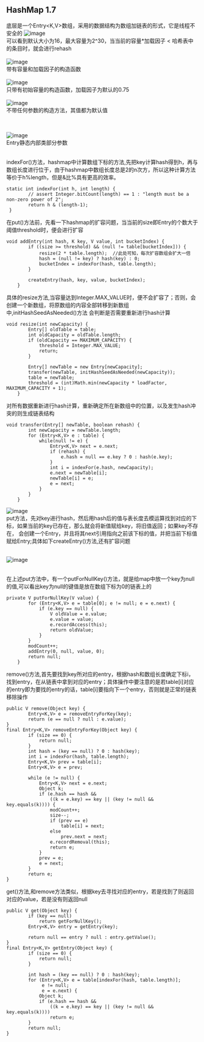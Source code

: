 HashMap 1.7
---
底层是一个Entry<K,V>数组，采用的数据结构为数组加链表的形式，它是线程不安全的
![image](https://github.com/wangda7/77/blob/master/picture/6.png)<br>
可以看到默认大小为16，最大容量为2^30，当当前的容量*加载因子 < 哈希表中的条目时，就会进行rehash<br>
<br>
![image](https://github.com/wangda7/77/blob/master/picture/7.png)<br>
带有容量和加载因子的构造函数<br><br>
![image](https://github.com/wangda7/77/blob/master/picture/8.png)<br>
只带有初始容量的构造函数，加载因子为默认的0.75<br><br>
![image](https://github.com/wangda7/77/blob/master/picture/9.png)<br>
不带任何参数的构造方法，其值都为默认值<br><br><br>


![image](https://github.com/wangda7/77/blob/master/picture/10.png)<br>
Entry静态内部类部分参数<br><br>


indexFor()方法，hashmap中计算数组下标的方法,先把key计算hash得到h，再与数组长度进行位于，由于hashmap中数组长度总是2的n次方，所以这种计算方法
等价于h%length，但是&比%具有更高的效率。
```
static int indexFor(int h, int length) {
        // assert Integer.bitCount(length) == 1 : "length must be a non-zero power of 2";
        return h & (length-1);
 }
 ```

在put()方法前，先看一下hashmap的扩容问题，当当前的size即Entry的个数大于阈值threshold时，便会进行扩容
```
void addEntry(int hash, K key, V value, int bucketIndex) {
        if ((size >= threshold) && (null != table[bucketIndex])) {
            resize(2 * table.length);  //此处可知，每次扩容数组会扩大一倍
            hash = (null != key) ? hash(key) : 0;
            bucketIndex = indexFor(hash, table.length);
        }

        createEntry(hash, key, value, bucketIndex);
    }
```
具体的resize方法,当容量达到Integer.MAX_VALUE时，便不会扩容了；否则，会创建一个新数组，将原数组的内容全部转移到新数组中,initHashSeedAsNeeded()方法
会判断是否需要重新进行hash计算
```
void resize(int newCapacity) {
        Entry[] oldTable = table;
        int oldCapacity = oldTable.length;
        if (oldCapacity == MAXIMUM_CAPACITY) {
            threshold = Integer.MAX_VALUE;
            return;
        }

        Entry[] newTable = new Entry[newCapacity];
        transfer(newTable, initHashSeedAsNeeded(newCapacity));
        table = newTable;
        threshold = (int)Math.min(newCapacity * loadFactor, MAXIMUM_CAPACITY + 1);
    }
```
对所有数据重新进行hash计算，重新确定所在新数组中的位置，以及发生hash冲突的则生成链表结构

```
void transfer(Entry[] newTable, boolean rehash) {
        int newCapacity = newTable.length;
        for (Entry<K,V> e : table) {
            while(null != e) {
                Entry<K,V> next = e.next;
                if (rehash) {
                    e.hash = null == e.key ? 0 : hash(e.key);
                }
                int i = indexFor(e.hash, newCapacity);
                e.next = newTable[i];
                newTable[i] = e;
                e = next;
            }
        }
    }
 ```
![image](https://github.com/wangda7/77/blob/master/picture/11.png)<br>
put方法，先对key进行hash，然后用hash后的值与表长度去模运算找到对应的下标，如果当前的key已存在，那么就会将新值赋给key，将旧值返回；如果key不存在，
会创建一个Entry，并且将其next引用指向之前该下标的值，并把当前下标值赋给Entry;具体如下createEntry()方法,还有扩容问题<br><br>

![image](https://github.com/wangda7/77/blob/master/picture/12.png)<br><br>

在上述put方法中，有一个putForNullKey()方法，就是给map中放一个key为null的值,可以看出key为null的键值是放在数组下标为0的链表上的
```
private V putForNullKey(V value) {
        for (Entry<K,V> e = table[0]; e != null; e = e.next) {
            if (e.key == null) {
                V oldValue = e.value;
                e.value = value;
                e.recordAccess(this);
                return oldValue;
            }
        }
        modCount++;
        addEntry(0, null, value, 0);
        return null;
    }
```

remove()方法,首先要找到key所对应的entry，根据hash和数组长度确定下标i，找到entry，在从链表中拿到对应的entry；具体操作中要注意的是若table[i]对应
的entry即为要找的entry的话，table[i]要指向下一个entry，否则就是正常的链表移除操作
```
public V remove(Object key) {
        Entry<K,V> e = removeEntryForKey(key);
        return (e == null ? null : e.value);
}
final Entry<K,V> removeEntryForKey(Object key) {
        if (size == 0) {
            return null;
        }
        int hash = (key == null) ? 0 : hash(key);
        int i = indexFor(hash, table.length);
        Entry<K,V> prev = table[i];
        Entry<K,V> e = prev;

        while (e != null) {
            Entry<K,V> next = e.next;
            Object k;
            if (e.hash == hash &&
                ((k = e.key) == key || (key != null && key.equals(k)))) {
                modCount++;
                size--;
                if (prev == e)
                    table[i] = next;
                else
                    prev.next = next;
                e.recordRemoval(this);
                return e;
            }
            prev = e;
            e = next;
        }
        return e;
}       
```

get()方法,和remove方法类似，根据key去寻找对应的entry，若是找到了则返回对应的value，若是没有则返回null
```
public V get(Object key) {
        if (key == null)
            return getForNullKey();
        Entry<K,V> entry = getEntry(key);

        return null == entry ? null : entry.getValue();
}
final Entry<K,V> getEntry(Object key) {
        if (size == 0) {
            return null;
        }

        int hash = (key == null) ? 0 : hash(key);
        for (Entry<K,V> e = table[indexFor(hash, table.length)];
             e != null;
             e = e.next) {
            Object k;
            if (e.hash == hash &&
                ((k = e.key) == key || (key != null && key.equals(k))))
                return e;
        }
        return null;
}
```
